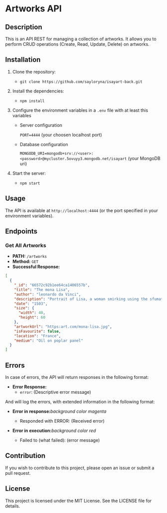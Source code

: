 # Artworks API

## Description

This is an API REST for managing a collection of artworks. It allows you to perform CRUD operations (Create, Read, Update, Delete) on artworks.

## Installation

1. Clone the repository:

   - `git clone https://github.com/sayloryna/isayart-back.git`

2. Install the dependencies:

   - `npm install`

3. Configure the environment variables in a `.env` file with at least this variables

   - Server configuration

     `PORT=4444`
     (your choosen localhost port)

   - Database configuration

     `MONGODB_URI=mongodb+srv://<user>:<password>@mycluster.5ovuyy3.mongodb.net/isayart`
     (your MongoDB uri)

4. Start the server:
   - `npm start`

## Usage

The API is available at `http://localhost:4444` (or the port specified in your environment variables).

## Endpoints

### Get All Artworks

- **PATH:** `/artworks`
- **Method:** `GET`
- **Successful Response:**

```json
[
  {
    "_id": "66572c92b1ee64ca1406557b",
    "title": "The mona Lisa",
    "author": "leonardo da Vinci",
    "description": "Portrait of Lisa, a woman smirking using the sfumatto technique",
    "date": "1503",
    "size": {
      "width": 40,
      "height": 60
    },
    "artworkUrl": "https:art.com/mona-lisa.jpg",
    "isFavourite": false,
    "location": "France",
    "medium": "Oil on poplar panel"
  }
]
```

## Errors

In case of errors, the API will return responses in the following format:

- **Error Response:**
  - `error`: (Descriptive error message)

And will log the errors, with extended information in the following format:

- **Error in response:**_background color magenta_

  - Responded with ERROR: (Received error)

- **Error in execution:**_background color red_
  - Failed to (what failed): (error message)

## Contribution

If you wish to contribute to this project, please open an issue or submit a pull request.

## License

This project is licensed under the MIT License. See the LICENSE file for details.
